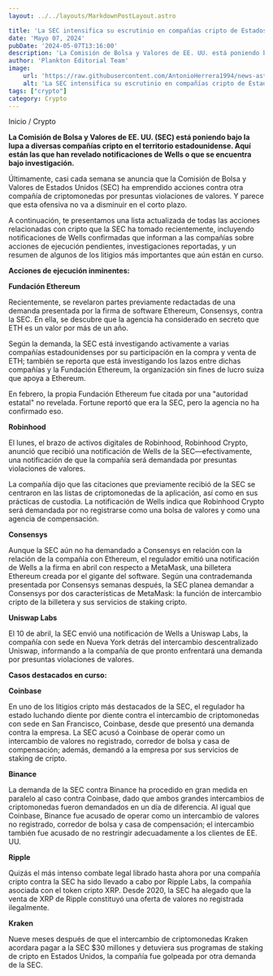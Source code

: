 ```yaml
---
layout: ../../layouts/MarkdownPostLayout.astro

title: 'La SEC intensifica su escrutinio en compañías cripto de Estados Unidos'
date: 'Mayo 07, 2024'
pubDate: '2024-05-07T13:16:00'
description: 'La Comisión de Bolsa y Valores de EE. UU. está poniendo bajo la lupa a diversas compañías cripto en el territorio estadounidense.'
author: 'Plankton Editorial Team'
image:
    url: 'https://raw.githubusercontent.com/AntonioHerrera1994/news-astro/master/src/assets/crypto/crypto126.webp'
    alt: 'La SEC intensifica su escrutinio en compañías cripto de Estados Unidos'
tags: ["crypto"]
category: Crypto
---
```


<span><a href="/" style="text-decoration:none;color:#0F1416">Inicio</a> / <a href="/crypto" style="text-decoration:none;color:#0F1416">Crypto</a></span>

<p style="font-weight: bold;">La Comisión de Bolsa y Valores de EE. UU. (SEC) está poniendo bajo la lupa a diversas compañías cripto en el territorio estadounidense. Aquí están las que han revelado notificaciones de Wells o que se encuentra bajo investigación.</p>

Últimamente, casi cada semana se anuncia que la Comisión de Bolsa y Valores de Estados Unidos (SEC) ha emprendido acciones contra otra compañía de criptomonedas por presuntas violaciones de valores. Y parece que esta ofensiva no va a disminuir en el corto plazo.

A continuación, te presentamos una lista actualizada de todas las acciones relacionadas con cripto que la SEC ha tomado recientemente, incluyendo notificaciones de Wells confirmadas que informan a las compañías sobre acciones de ejecución pendientes, investigaciones reportadas, y un resumen de algunos de los litigios más importantes que aún están en curso.

**Acciones de ejecución inminentes:**

**Fundación Ethereum**

Recientemente, se revelaron partes previamente redactadas de una demanda presentada por la firma de software Ethereum, Consensys, contra la SEC. En ella, se descubre que la agencia ha considerado en secreto que ETH es un valor por más de un año.

Según la demanda, la SEC está investigando activamente a varias compañías estadounidenses por su participación en la compra y venta de ETH; también se reporta que está investigando los lazos entre dichas compañías y la Fundación Ethereum, la organización sin fines de lucro suiza que apoya a Ethereum.

En febrero, la propia Fundación Ethereum fue citada por una "autoridad estatal" no revelada. Fortune reportó que era la SEC, pero la agencia no ha confirmado eso.

**Robinhood**

El lunes, el brazo de activos digitales de Robinhood, Robinhood Crypto, anunció que recibió una notificación de Wells de la SEC—efectivamente, una notificación de que la compañía será demandada por presuntas violaciones de valores.

La compañía dijo que las citaciones que previamente recibió de la SEC se centraron en las listas de criptomonedas de la aplicación, así como en sus prácticas de custodia. La notificación de Wells indica que Robinhood Crypto será demandada por no registrarse como una bolsa de valores y como una agencia de compensación.

**Consensys**

Aunque la SEC aún no ha demandado a Consensys en relación con la relación de la compañía con Ethereum, el regulador emitió una notificación de Wells a la firma en abril con respecto a MetaMask, una billetera Ethereum creada por el gigante del software. Según una contrademanda presentada por Consensys semanas después, la SEC planea demandar a Consensys por dos características de MetaMask: la función de intercambio cripto de la billetera y sus servicios de staking cripto.

**Uniswap Labs**

El 10 de abril, la SEC envió una notificación de Wells a Uniswap Labs, la compañía con sede en Nueva York detrás del intercambio descentralizado Uniswap, informando a la compañía de que pronto enfrentará una demanda por presuntas violaciones de valores.

**Casos destacados en curso:**

**Coinbase**

En uno de los litigios cripto más destacados de la SEC, el regulador ha estado luchando diente por diente contra el intercambio de criptomonedas con sede en San Francisco, Coinbase, desde que presentó una demanda contra la empresa. La SEC acusó a Coinbase de operar como un intercambio de valores no registrado, corredor de bolsa y casa de compensación; además, demandó a la empresa por sus servicios de staking de cripto.

**Binance**

La demanda de la SEC contra Binance ha procedido en gran medida en paralelo al caso contra Coinbase, dado que ambos grandes intercambios de criptomonedas fueron demandados en un día de diferencia. Al igual que Coinbase, Binance fue acusado de operar como un intercambio de valores no registrado, corredor de bolsa y casa de compensación; el intercambio también fue acusado de no restringir adecuadamente a los clientes de EE. UU.

**Ripple**

Quizás el más intenso combate legal librado hasta ahora por una compañía cripto contra la SEC ha sido llevado a cabo por Ripple Labs, la compañía asociada con el token cripto XRP. Desde 2020, la SEC ha alegado que la venta de XRP de Ripple constituyó una oferta de valores no registrada ilegalmente.

**Kraken**

Nueve meses después de que el intercambio de criptomonedas Kraken acordara pagar a la SEC $30 millones y detuviera sus programas de staking de cripto en Estados Unidos, la compañía fue golpeada por otra demanda de la SEC.